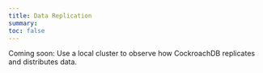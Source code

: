 ```yaml
---
title: Data Replication
summary: 
toc: false
---
```


Coming soon: Use a local cluster to observe how CockroachDB replicates and distributes data.
